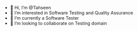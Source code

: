 - 👋 Hi, I’m @Tahseen
- 👀 I’m interested in Software Testing and Quality Assurance
- 🌱 I’m currently a Software Tester 
- 💞️ I’m looking to collaborate on Testing domain


<!---
Tahseen12F/Testing is a ✨ special ✨ repository because its `README.md` (this file) appears on your GitHub profile.
You can click the Preview link to take a look at your changes.
--->
